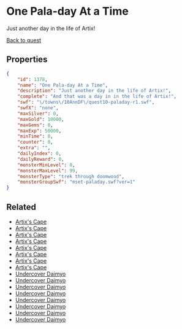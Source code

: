 # One Pala-day At a Time

Just another day in the life of Artix!

[Back to quest](../quests.md)

## Properties

```json
{
    "id": 1378,
    "name": "One Pala-day At a Time",
    "description": "Just another day in the life of Artix!",
    "complete": "And that was a day in in the life of Artix!",
    "swf": "\/towns\/10AnnDF\/quest10-paladay-r1.swf",
    "swfX": "none",
    "maxSilver": 0,
    "maxGold": 10000,
    "maxGems": 0,
    "maxExp": 50000,
    "minTime": 0,
    "counter": 0,
    "extra": "",
    "dailyIndex": 0,
    "dailyReward": 0,
    "monsterMinLevel": 0,
    "monsterMaxLevel": 99,
    "monsterType": "trek through doomwood",
    "monsterGroupSwf": "mset-paladay.swf?ver=1"
}
```

## Related

- [Artix's Cape](../items/16213-artix-s-cape.md)
- [Artix's Cape](../items/16214-artix-s-cape.md)
- [Artix's Cape](../items/16215-artix-s-cape.md)
- [Artix's Cape](../items/16216-artix-s-cape.md)
- [Artix's Cape](../items/16217-artix-s-cape.md)
- [Artix's Cape](../items/16218-artix-s-cape.md)
- [Artix's Cape](../items/16219-artix-s-cape.md)
- [Artix's Cape](../items/16220-artix-s-cape.md)
- [Undercover Daimyo](../items/16221-undercover-daimyo.md)
- [Undercover Daimyo](../items/16222-undercover-daimyo.md)
- [Undercover Daimyo](../items/16223-undercover-daimyo.md)
- [Undercover Daimyo](../items/16224-undercover-daimyo.md)
- [Undercover Daimyo](../items/16225-undercover-daimyo.md)
- [Undercover Daimyo](../items/16226-undercover-daimyo.md)
- [Undercover Daimyo](../items/16227-undercover-daimyo.md)
- [Undercover Daimyo](../items/16228-undercover-daimyo.md)

